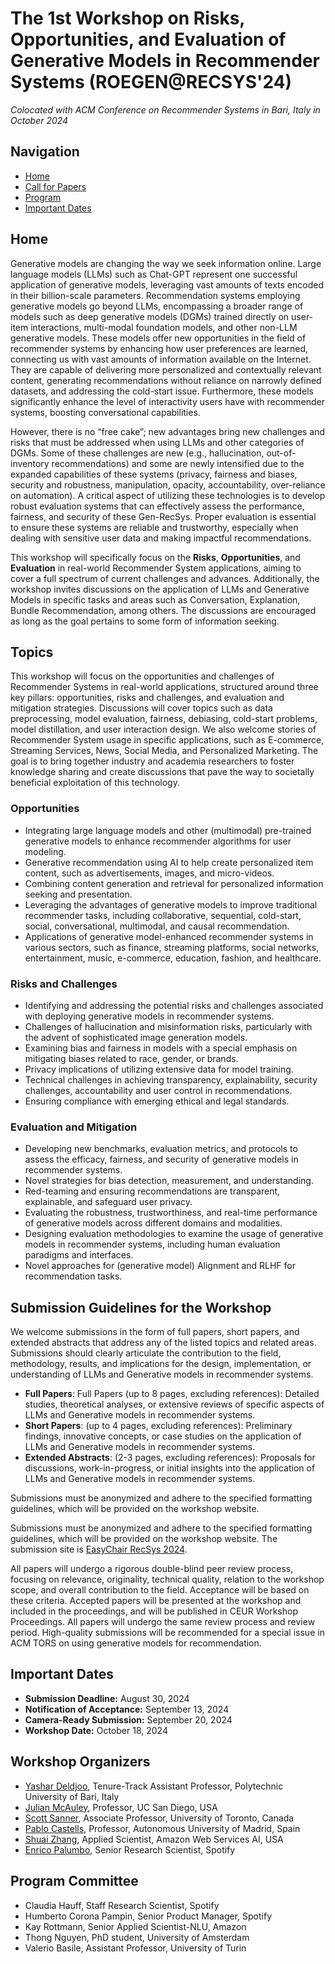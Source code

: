 # The 1st Workshop on Risks, Opportunities, and Evaluation of Generative Models in Recommender Systems (ROEGEN@RECSYS'24)
*Colocated with ACM Conference on Recommender Systems in Bari, Italy in October 2024*

## Navigation
- [Home](#home)
- [Call for Papers](submission_information.md)
- [Program](#program)
- [Important Dates](#important-dates)

## Home

Generative models are changing the way we seek information online. Large language models (LLMs) such as Chat-GPT represent one successful application of generative models, leveraging vast amounts of texts encoded in their billion-scale parameters. Recommendation systems employing generative models go beyond LLMs, encompassing a broader range of models such as deep generative models (DGMs) trained directly on user-item interactions, multi-modal foundation models, and other non-LLM generative models. These models offer new opportunities in the field of recommender systems by enhancing how user preferences are learned, connecting us with vast amounts of information available on the Internet. They are capable of delivering more personalized and contextually relevant content, generating recommendations without reliance on narrowly defined datasets, and addressing the cold-start issue. Furthermore, these models significantly enhance the level of interactivity users have with recommender systems, boosting conversational capabilities.

However, there is no “free cake”; new advantages bring new challenges and risks that must be addressed when using LLMs and other categories of DGMs. Some of these challenges are new (e.g., hallucination, out-of-inventory recommendations) and some are newly intensified due to the expanded capabilities of these systems (privacy, fairness and biases, security and robustness, manipulation, opacity, accountability, over-reliance on automation). A critical aspect of utilizing these technologies is to develop robust evaluation systems that can effectively assess the performance, fairness, and security of these Gen-RecSys. Proper evaluation is essential to ensure these systems are reliable and trustworthy, especially when dealing with sensitive user data and making impactful recommendations.

This workshop will specifically focus on the **Risks**, **Opportunities**, and **Evaluation** in real-world Recommender System applications, aiming to cover a full spectrum of current challenges and advances. Additionally, the workshop invites discussions on the application of LLMs and Generative Models in specific tasks and areas such as Conversation, Explanation, Bundle Recommendation, among others. The discussions are encouraged as long as the goal pertains to some form of information seeking.

## Topics

This workshop will focus on the opportunities and challenges of Recommender Systems in real-world applications, structured around three key pillars: opportunities, risks and challenges, and evaluation and mitigation strategies. Discussions will cover topics such as data preprocessing, model evaluation, fairness, debiasing, cold-start problems, model distillation, and user interaction design. We also welcome stories of Recommender System usage in specific applications, such as E-commerce, Streaming Services, News, Social Media, and Personalized Marketing. The goal is to bring together industry and academia researchers to foster knowledge sharing and create discussions that pave the way to societally beneficial exploitation of this technology.

### Opportunities

- Integrating large language models and other (multimodal) pre-trained generative models to enhance recommender algorithms for user modeling.
- Generative recommendation using AI to help create personalized item content, such as advertisements, images, and micro-videos.
- Combining content generation and retrieval for personalized information seeking and presentation.
- Leveraging the advantages of generative models to improve traditional recommender tasks, including collaborative, sequential, cold-start, social, conversational, multimodal, and causal recommendation.
- Applications of generative model-enhanced recommender systems in various sectors, such as finance, streaming platforms, social networks, entertainment, music, e-commerce, education, fashion, and healthcare.

### Risks and Challenges

- Identifying and addressing the potential risks and challenges associated with deploying generative models in recommender systems.
- Challenges of hallucination and misinformation risks, particularly with the advent of sophisticated image generation models.
- Examining bias and fairness in models with a special emphasis on mitigating biases related to race, gender, or brands.
- Privacy implications of utilizing extensive data for model training.
- Technical challenges in achieving transparency, explainability, security challenges, accountability and user control in recommendations.
- Ensuring compliance with emerging ethical and legal standards.

### Evaluation and Mitigation

- Developing new benchmarks, evaluation metrics, and protocols to assess the efficacy, fairness, and security of generative models in recommender systems.
- Novel strategies for bias detection, measurement, and understanding.
- Red-teaming and ensuring recommendations are transparent, explainable, and safeguard user privacy.
- Evaluating the robustness, trustworthiness, and real-time performance of generative models across different domains and modalities.
- Designing evaluation methodologies to examine the usage of generative models in recommender systems, including human evaluation paradigms and interfaces.
- Novel approaches for (generative model) Alignment and RLHF for recommendation tasks.

## Submission Guidelines for the Workshop

We welcome submissions in the form of full papers, short papers, and extended abstracts that address any of the listed topics and related areas. Submissions should clearly articulate the contribution to the field, methodology, results, and implications for the design, implementation, or understanding of LLMs and Generative models in recommender systems.

- **Full Papers**: Full Papers (up to 8 pages, excluding references): Detailed studies, theoretical analyses, or extensive reviews of specific aspects of LLMs and Generative models in recommender systems.
- **Short Papers**: (up to 4 pages, excluding references): Preliminary findings, innovative concepts, or case studies on the application of LLMs and Generative models in recommender systems.
- **Extended Abstracts**: (2-3 pages, excluding references): Proposals for discussions, work-in-progress, or initial insights into the application of LLMs and Generative models in recommender systems.

Submissions must be anonymized and adhere to the specified formatting guidelines, which will be provided on the workshop website.

Submissions must be anonymized and adhere to the specified formatting guidelines, which will be provided on the workshop website. The submission site is [EasyChair RecSys 2024](https://easychair.org/conferences/?conf=recsys2024).

All papers will undergo a rigorous double-blind peer review process, focusing on relevance, originality, technical quality, relation to the workshop scope, and overall contribution to the field. Acceptance will be based on these criteria. Accepted papers will be presented at the workshop and included in the proceedings, and will be published in CEUR Workshop Proceedings. All papers will undergo the same review process and review period. High-quality submissions will be recommended for a special issue in ACM TORS on using generative models for recommendation.

## Important Dates

- **Submission Deadline:** August 30, 2024
- **Notification of Acceptance:** September 13, 2024
- **Camera-Ready Submission:** September 20, 2024
- **Workshop Date:** October 18, 2024

## Workshop Organizers

- [Yashar Deldjoo](https://scholar.google.com/citations?user=-C_x_hUAAAAJ&hl=en), Tenure-Track Assistant Professor, Polytechnic University of Bari, Italy
- [Julian McAuley](https://scholar.google.com/citations?user=icbo4M0AAAAJ&hl=en), Professor, UC San Diego, USA
- [Scott Sanner](https://scholar.google.com/citations?hl=en&user=kB8UPNIAAAAJ), Associate Professor, University of Toronto, Canada
- [Pablo Castells](https://scholar.google.com/citations?hl=en&user=gu9fnxsAAAAJ), Professor, Autonomous University of Madrid, Spain
- [Shuai Zhang](https://scholar.google.com/citations?hl=en&user=PPjdxlcAAAAJ), Applied Scientist, Amazon Web Services AI, USA
- [Enrico Palumbo](https://scholar.google.com/citations?hl=en&user=WINnyNwAAAAJ), Senior Research Scientist, Spotify

## Program Committee

- Claudia Hauff, Staff Research Scientist, Spotify
- Humberto Corona Pampin, Senior Product Manager, Spotify
- Kay Rottmann, Senior Applied Scientist-NLU, Amazon
- Thong Nguyen, PhD student, University of Amsterdam
- Valerio Basile, Assistant Professor, University of Turin
